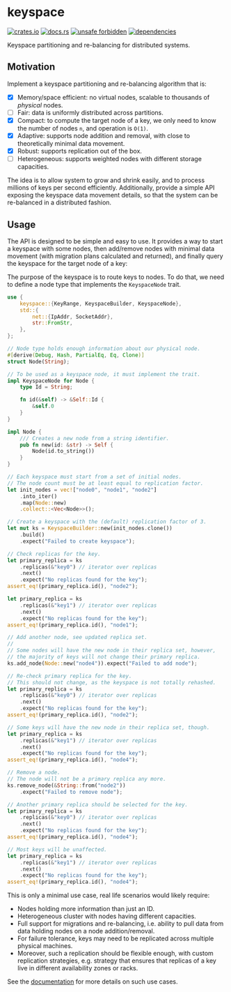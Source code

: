 # keyspace

[![crates.io](https://img.shields.io/crates/d/keyspace.svg)](https://crates.io/crates/keyspace)
[![docs.rs](https://docs.rs/keyspace/badge.svg)](https://docs.rs/keyspace)
[![unsafe forbidden](https://img.shields.io/badge/unsafe-forbidden-success.svg)](https://github.com/rust-secure-code/safety-dance/)
[![dependencies](https://deps.rs/repo/github/farazdagi/keyspace/status.svg)](https://deps.rs/repo/github/farazdagi/mpchash)

Keyspace partitioning and re-balancing for distributed systems.

## Motivation

Implement a keyspace partitioning and re-balancing algorithm that is:

- [x] Memory/space efficient: no virtual nodes, scalable to thousands of *physical* nodes.
- [ ] Fair: data is uniformly distributed across partitions.
- [x] Compact: to compute the target node of a key, we only need to know the number of nodes `n`,
  and operation is `O(1)`.
- [x] Adaptive: supports node addition and removal, with close to theoretically minimal data
  movement.
- [x] Robust: supports replication out of the box.
- [ ] Heterogeneous: supports weighted nodes with different storage capacities.

The idea is to allow system to grow and shrink easily, and to process millions of keys per second
efficiently. Additionally, provide a simple API exposing the keyspace data movement details, so that
the system can be re-balanced in a distributed fashion.

## Usage

The API is designed to be simple and easy to use. It provides a way to start a keyspace with some
nodes, then add/remove nodes with minimal data movement (with migration plans calculated and
returned), and finally query the keyspace for the target node of a key:

The purpose of the keyspace is to route keys to nodes. To do that, we need to define a node type
that implements the `KeyspaceNode` trait.

``` rust
use {
    keyspace::{KeyRange, KeyspaceBuilder, KeyspaceNode},
    std::{
        net::{IpAddr, SocketAddr},
        str::FromStr,
    },
};

// Node type holds enough information about our physical node.
#[derive(Debug, Hash, PartialEq, Eq, Clone)]
struct Node(String);

// To be used as a keyspace node, it must implement the trait.
impl KeyspaceNode for Node {
    type Id = String;

    fn id(&self) -> &Self::Id {
        &self.0
    }
}

impl Node {
    /// Creates a new node from a string identifier.
    pub fn new(id: &str) -> Self {
        Node(id.to_string())
    }
}

// Each keyspace must start from a set of initial nodes.
// The node count must be at least equal to replication factor.
let init_nodes = vec!["node0", "node1", "node2"]
    .into_iter()
    .map(Node::new)
    .collect::<Vec<Node>>();

// Create a keyspace with the (default) replication factor of 3.
let mut ks = KeyspaceBuilder::new(init_nodes.clone())
    .build()
    .expect("Failed to create keyspace");

// Check replicas for the key.
let primary_replica = ks
    .replicas(&"key0") // iterator over replicas
    .next()
    .expect("No replicas found for the key");
assert_eq!(primary_replica.id(), "node2");

let primary_replica = ks
    .replicas(&"key1") // iterator over replicas
    .next()
    .expect("No replicas found for the key");
assert_eq!(primary_replica.id(), "node1");

// Add another node, see updated replica set.
//
// Some nodes will have the new node in their replica set, however,
// the majority of keys will not change their primary replica.
ks.add_node(Node::new("node4")).expect("Failed to add node");

// Re-check primary replica for the key.
// This should not change, as the keyspace is not totally rehashed.
let primary_replica = ks
    .replicas(&"key0") // iterator over replicas
    .next()
    .expect("No replicas found for the key");
assert_eq!(primary_replica.id(), "node2");

// Some keys will have the new node in their replica set, though.
let primary_replica = ks
    .replicas(&"key1") // iterator over replicas
    .next()
    .expect("No replicas found for the key");
assert_eq!(primary_replica.id(), "node4");

// Remove a node.
// The node will not be a primary replica any more.
ks.remove_node(&String::from("node2"))
    .expect("Failed to remove node");

// Another primary replica should be selected for the key.
let primary_replica = ks
    .replicas(&"key0") // iterator over replicas
    .next()
    .expect("No replicas found for the key");
assert_eq!(primary_replica.id(), "node4");

// Most keys will be unaffected.
let primary_replica = ks
    .replicas(&"key1") // iterator over replicas
    .next()
    .expect("No replicas found for the key");
assert_eq!(primary_replica.id(), "node4");
```

This is only a minimal use case, real life scenarios would likely require:

- Nodes holding more information than just an ID.
- Heterogeneous cluster with nodes having different capacities.
- Full support for migrations and re-balancing, i.e. ability to pull data from data holding nodes on
  a node addition/removal.
- For failure tolerance, keys may need to be replicated across multiple physical machines.
- Moreover, such a replication should be flexible enough, with custom replication strategies, e.g.
  strategy that ensures that replicas of a key live in different availability zones or racks.

See the [documentation](https://docs.rs/keyspace/latest/keyspace/) for more details on such use
cases.
